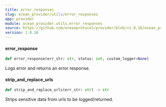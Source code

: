 ```yaml
---
title: error_responses
slug: ocean_provider/utils/error_responses
app: provider
module: ocean_provider.utils.error_responses
source: https://github.com/oceanprotocol/provider/blob/v1.0.16/ocean_provider/utils/error_responses.py
version: 1.0.16
---
```

#### error\_response

```python
def error_response(err_str: str, status: int, custom_logger=None)
```

Logs error and returns an error response.

#### strip\_and\_replace\_urls

```python
def strip_and_replace_urls(err_str: str) -> str
```

Strips sensitive data from urls to be logged/returned.

